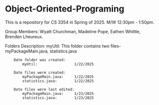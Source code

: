 # Object-Oriented-Programing
This is a repository for CS 3354 in Spring of 2025. M/W 12:30pm - 1:50pm.

Group Members:
    Wyatt Churchman,
    Madeline Pope,
    Eathen Whittle,
    Brenden Lheureux.

Folders Description:
    myUtil: This folder contains two files- myPackageMain.java, statistics.java

        Date folder was created:
            myUtil:                 1/22/2025

        Date files were created:
            myPackageMain.java:     1/22/2025
            statistics.java:        1/22/2025

        Date files were last edited:
            myPackageMain.java:     1/23/2025
            statistics.java:        1/23/2025